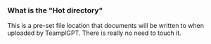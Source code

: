 ### What is the "Hot directory"

This is a pre-set file location that documents will be written to when uploaded by TeamplGPT. There is really no need to touch it.
